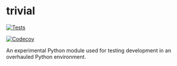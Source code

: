 # trivial
[![Tests](https://github.com/FindawayWorld/trivial/workflows/Tests/badge.svg)](https://github.com/FindawayWorld/trivial/actions?workflow=Tests)

[![Codecov](https://codecov.io/gh/FindawayWorld/trivial/branch/master/graph/badge.svg)](https://codecov.io/gh/FindawayWorld)

An experimental Python module used for testing development in an overhauled Python environment.
